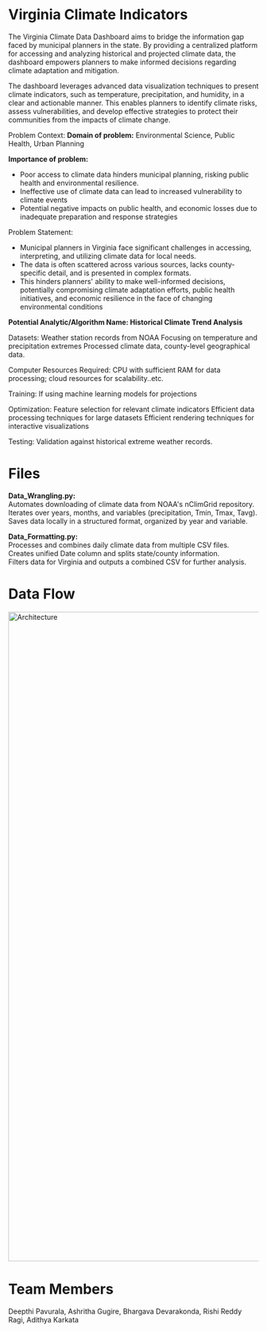 # Virginia Climate Indicators

The Virginia Climate Data Dashboard aims to bridge the information gap faced by municipal planners in the state. By providing a centralized platform for accessing and analyzing historical and projected climate data, the dashboard empowers planners to make informed decisions regarding climate adaptation and mitigation.

The dashboard leverages advanced data visualization techniques to present climate indicators, such as temperature, precipitation, and humidity, in a clear and actionable manner. This enables planners to identify climate risks, assess vulnerabilities, and develop effective strategies to protect their communities from the impacts of climate change.


Problem Context:
**Domain of problem:** Environmental Science, Public Health, Urban Planning

**Importance of problem:**
- Poor access to climate data hinders municipal planning, risking public health and environmental resilience.
- Ineffective use of climate data can lead to increased vulnerability to climate events
- Potential negative impacts on public health, and economic losses due to inadequate preparation and response strategies

Problem Statement: 
- Municipal planners in Virginia face significant challenges in accessing, interpreting, and utilizing climate data for local needs. 
- The data is often scattered across various sources, lacks county-specific detail, and is presented in complex formats. 
- This hinders planners' ability to make well-informed decisions, potentially compromising climate adaptation efforts, public health initiatives, and economic resilience in the face of changing environmental conditions

**Potential Analytic/Algorithm Name: Historical Climate Trend Analysis**

Datasets: 
Weather station records from NOAA
Focusing on temperature and precipitation extremes
Processed climate data, county-level geographical data.

Computer Resources Required: CPU with sufficient RAM for data processing; cloud resources for scalability..etc.

Training:  If using machine learning models for projections 

Optimization: 
Feature selection for relevant climate indicators
Efficient data processing techniques for large datasets
Efficient rendering techniques for interactive visualizations

Testing: Validation against historical extreme weather records.

# Files

**Data_Wrangling.py:**<br>
Automates downloading of climate data from NOAA's nClimGrid repository.<br>
Iterates over years, months, and variables (precipitation, Tmin, Tmax, Tavg).<br>
Saves data locally in a structured format, organized by year and variable.<br>

**Data_Formatting.py:**<br>
Processes and combines daily climate data from multiple CSV files.<br>
Creates unified Date column and splits state/county information.<br>
Filters data for Virginia and outputs a combined CSV for further analysis.<br>

# Data Flow

<img width="1306" alt="Architecture" src="https://github.com/user-attachments/assets/a1f6fb34-304b-4a94-839c-a919ee89dc52">



# Team Members
Deepthi Pavurala, Ashritha Gugire, Bhargava Devarakonda, Rishi Reddy Ragi, Adithya Karkata
